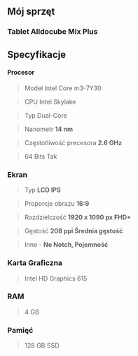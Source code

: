 ## Mój sprzęt

### Tablet Alldocube Mix Plus


## Specyfikacje


#### **Procesor**
>Model Intel Core m3-7Y30

>CPU Intel Skylake

>Typ Dual-Core

>Nanometr **14 nm**

>Częstotliwość precesora **2.6 GHz**

>64 Bits Tak

### Ekran

 >Typ **LCD IPS**


>Proporcje obrazu **16:9**


>Rozdzielczość **1920 x 1090 px   FHD+**

>Gęstość **208 ppi   Średnia gęstość**



>Inne - **No Notch, Pojemność**

### Karta Graficzna

>  
>Intel HD Graphics 615

### RAM
>4 GB

### Pamięć
>128 GB SSD


